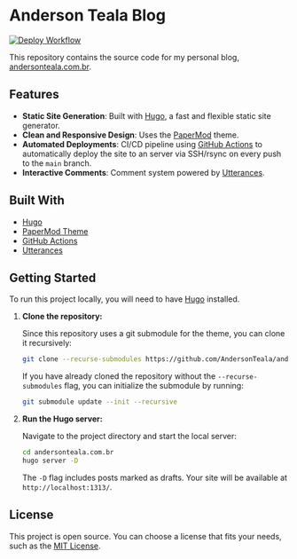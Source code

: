 # Anderson Teala Blog

[![Deploy Workflow](https://github.com/AndersonTeala/andersonteala.com.br/actions/workflows/main.yml/badge.svg)](https://github.com/AndersonTeala/andersonteala.com.br/actions/workflows/main.yml)

This repository contains the source code for my personal blog, [andersonteala.com.br](https://andersonteala.com.br/).

## Features

- **Static Site Generation**: Built with [Hugo](https://gohugo.io/), a fast and flexible static site generator.
- **Clean and Responsive Design**: Uses the [PaperMod](https://github.com/adityatelange/hugo-PaperMod) theme.
- **Automated Deployments**: CI/CD pipeline using [GitHub Actions](/.github/workflows/main.yml) to automatically deploy the site to an server via SSH/rsync on every push to the `main` branch.
- **Interactive Comments**: Comment system powered by [Utterances](https://utteranc.es/).

## Built With

- [Hugo](https://gohugo.io/)
- [PaperMod Theme](https://github.com/adityatelange/hugo-PaperMod)
- [GitHub Actions](https://github.com/features/actions)
- [Utterances](https://utteranc.es/)

## Getting Started

To run this project locally, you will need to have [Hugo](https://gohugo.io/getting-started/installing/) installed.

1.  **Clone the repository:**

    Since this repository uses a git submodule for the theme, you can clone it recursively:
    ```bash
    git clone --recurse-submodules https://github.com/AndersonTeala/andersonteala.com.br.git
    ```
    If you have already cloned the repository without the `--recurse-submodules` flag, you can initialize the submodule by running:
    ```bash
    git submodule update --init --recursive
    ```

2.  **Run the Hugo server:**

    Navigate to the project directory and start the local server:
    ```bash
    cd andersonteala.com.br
    hugo server -D
    ```
    The `-D` flag includes posts marked as drafts. Your site will be available at `http://localhost:1313/`.

## License

This project is open source. You can choose a license that fits your needs, such as the [MIT License](https://opensource.org/licenses/MIT).
